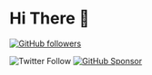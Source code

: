 # Hi There 👋

[![GitHub followers](https://img.shields.io/github/followers/Furkan-Gulsen?color=BLUE&label=FOLLOW%20%40FURKAN-GULSEN&logo=GITHUB&logoColor=WHITE&style=for-the-badge)](#%20Hi%20There%20%F0%9F%91%8B%20%20%20%3Ca%20href=%22https://github.com/Furkan-Gulsen%22%3E%20%20%20!%5BGitHub%20followers%5D%28https://img.shields.io/github/followers/Furkan-Gulsen?color=BLUE&label=FOLLOW%20@FURKAN-GULSEN&logo=GITHUB&logoColor=WHITE&style=for-the-badge%29%20%3C/a%3E%20%20%20%20!%5BTwitter%20Follow%5D%28https://img.shields.io/twitter/follow/erdaltsksn?style=for-the-badge%29%20%5B!%5BGitHub%20Sponsor%5D%28https://img.shields.io/badge/SUPPORT%20AT-GITHUB-blue?style=for-the-badge%29%5D%28https://github.com/sponsors/erdaltsksn%29)

  
![Twitter Follow](https://img.shields.io/twitter/follow/erdaltsksn?style=for-the-badge)
[![GitHub Sponsor](https://img.shields.io/badge/SUPPORT%20AT-GITHUB-blue?style=for-the-badge)](https://github.com/sponsors/erdaltsksn)
